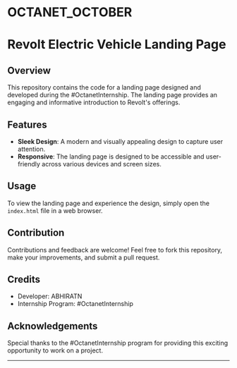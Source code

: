 # OCTANET_OCTOBER
# Revolt Electric Vehicle Landing Page

## Overview
This repository contains the code for a landing page designed and developed during the #OctanetInternship. The landing page provides an engaging and informative introduction to Revolt's offerings.

## Features
- **Sleek Design**: A modern and visually appealing design to capture user attention.
- **Responsive**: The landing page is designed to be accessible and user-friendly across various devices and screen sizes.

## Usage
To view the landing page and experience the design, simply open the `index.html` file in a web browser.

## Contribution
Contributions and feedback are welcome! Feel free to fork this repository, make your improvements, and submit a pull request.

## Credits
- Developer: ABHIRATN
- Internship Program: #OctanetInternship


## Acknowledgements
Special thanks to the #OctanetInternship program for providing this exciting opportunity to work on a project.

---

